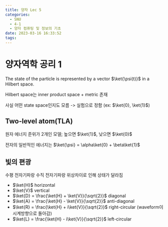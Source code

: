 ```yaml
---
title: 양자 Lec 5
categories:
  - SNU
  - 4-1
  - 양자 컴퓨팅 및 정보의 기초
date: 2023-03-16 16:33:52
tags:
---
```


# 양자역학 공리 1

The state of the particle is represented by a vector $\ket{\psi(t)}$ in a Hilbert space.

Hilbert space는 inner product space + metric 존재

사실 어떤 state space인지도 모름 -> 실험으로 정함 (ex: $\ket{0}, \ket{1}$)

## Two-level atom(TLA)

원자 에너지 준위가 2개인 모델; 높으면 $\ket{1}$, 낮으면 $\ket{0}$

전자의 일반적인 에너지는 $\ket{\psi} = \alpha\ket{0} + \beta\ket{1}$

## 빛의 편광

수평 전자기파랑 수직 전자기파랑 위상차이로 인해 상태가 달라짐

- $\ket{H}$ horizontal
- $\ket{V}$ vertical
- $\ket{D} = \frac{\ket{H} + \ket{V}}{\sqrt{2}}$ diagonal
- $\ket{A} = \frac{\ket{H} - \ket{V}}{\sqrt{2}}$ anti-diagonal
- $\ket{R} = \frac{\ket{H} + i\ket{V}}{\sqrt{2}}$ right-circular (waveform이 시계방향으로 돌아감)
- $\ket{L} = \frac{\ket{H} - i\ket{V}}{\sqrt{2}}$ left-circular
